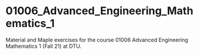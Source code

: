 # 01006_Advanced_Engineering_Mathematics_1
Material and Maple exercises for the course 01006 Advanced Engineering Mathematics 1 (Fall 21) at DTU.
